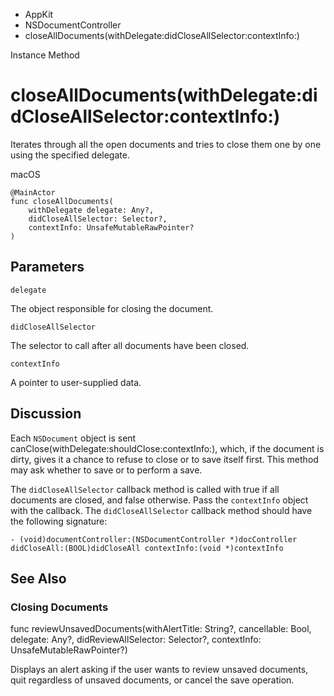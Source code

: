 

- AppKit
- NSDocumentController
-  closeAllDocuments(withDelegate:didCloseAllSelector:contextInfo:) 

Instance Method

# closeAllDocuments(withDelegate:didCloseAllSelector:contextInfo:)

Iterates through all the open documents and tries to close them one by one using the specified delegate.

macOS

``` source
@MainActor
func closeAllDocuments(
    withDelegate delegate: Any?,
    didCloseAllSelector: Selector?,
    contextInfo: UnsafeMutableRawPointer?
)
```

## Parameters 

`delegate`  

The object responsible for closing the document.

`didCloseAllSelector`  

The selector to call after all documents have been closed.

`contextInfo`  

A pointer to user-supplied data.

## Discussion

Each `NSDocument` object is sent canClose(withDelegate:shouldClose:contextInfo:), which, if the document is dirty, gives it a chance to refuse to close or to save itself first. This method may ask whether to save or to perform a save.

The `didCloseAllSelector` callback method is called with true if all documents are closed, and false otherwise. Pass the `contextInfo` object with the callback. The `didCloseAllSelector` callback method should have the following signature:

```
- (void)documentController:(NSDocumentController *)docController  didCloseAll:(BOOL)didCloseAll contextInfo:(void *)contextInfo
```

## See Also

### Closing Documents

func reviewUnsavedDocuments(withAlertTitle: String?, cancellable: Bool, delegate: Any?, didReviewAllSelector: Selector?, contextInfo: UnsafeMutableRawPointer?)

Displays an alert asking if the user wants to review unsaved documents, quit regardless of unsaved documents, or cancel the save operation.

